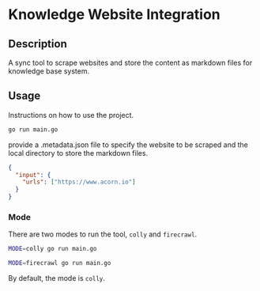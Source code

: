 # Knowledge Website Integration

## Description

A sync tool to scrape websites and store the content as markdown files for knowledge base system.

## Usage

Instructions on how to use the project.

```bash
go run main.go
```

provide a .metadata.json file to specify the website to be scraped and the local directory to store the markdown files.

```json
{
  "input": {
    "urls": ["https://www.acorn.io"]
  }
}
```

### Mode

There are two modes to run the tool, `colly` and `firecrawl`.

```bash
MODE=colly go run main.go
```

```bash
MODE=firecrawl go run main.go
```

By default, the mode is `colly`.
